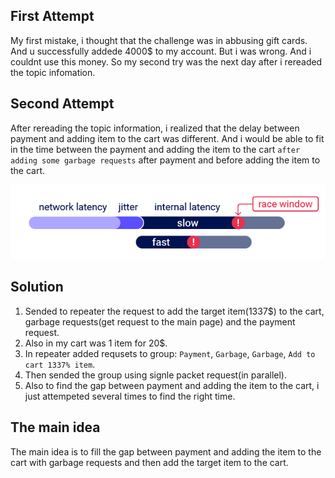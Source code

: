 ## First Attempt

My first mistake, i thought that the challenge was in abbusing gift cards. And u successfully addede 4000$ to my account. But i was wrong. And i couldnt use this money. So my second try was the next day after i rereaded the topic infomation.

## Second Attempt

After rereading the topic information, i realized that the delay between payment and adding item to the cart was different. And i would be able to fit in the time between the payment and adding the item to the cart `after adding some garbage requests` after payment and before adding the item to the cart.

![image](./Screenshot%20from%202024-02-28%2020-24-31.png)

## Solution

1. Sended to repeater the request to add the target item(1337$) to the cart, garbage requests(get request to the main page) and the payment request.
2. Also in my cart was 1 item for 20$.
3. In repeater added requsets to group: `Payment`, `Garbage`, `Garbage`, `Add to cart 1337% item`.
4. Then sended the group using signle packet request(in parallel).
5. Also to find the gap between payment and adding the item to the cart, i just attempeted several times to find the right time.

## The main idea

The main idea is to fill the gap between payment and adding the item to the cart with garbage requests and then add the target item to the cart.